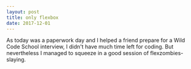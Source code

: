 ```yaml
---
layout: post
title: only flexbox
date: 2017-12-01
---
```


As today was a paperwork day and I helped a friend prepare for a Wild Code School interview, I didn't have much time left for coding.
But nevertheless I managed to squeeze in a good session of flexzombies-slaying. 
